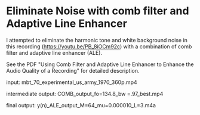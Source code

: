 # Eliminate Noise with comb filter and Adaptive Line Enhancer
I attempted to eliminate the harmonic tone and white background noise in this recording (https://youtu.be/PB_8iOCm92c) with a combination of comb filter and adaptive line enhancer (ALE).

See the PDF "Using Comb Filter and Adaptive Line Enhancer to Enhance the Audio Quality of a Recording" for detailed description.

input: mbt_70_experimental_us_army_1970_360p.mp4

intermediate output: COMB_output_fo=134.8_bw =.97_best.mp4

final output: y(n)_ALE_output_M=64_mu=0.000010_L=3.m4a

